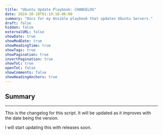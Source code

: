 ```yaml
---
title: "Ubuntu Update Playbook: CHANGELOG"
date: 2024-10-18T01:19:10-06:00
summary: "Docs for my Ansible playbook that updates Ubuntu Servers."
draft: false
hidden: false
externalURL: false
showDate: true
showModDate: true
showReadingTime: true
showTags: true
showPagination: true
invertPagination: true
showToC: true
openToC: false
showComments: false
showHeadingAnchors: true
---
```


## Summary
---

This is the changelog for this script. It will be updated as it improves with
the date being the version. 

I will start updating this with releases soon.